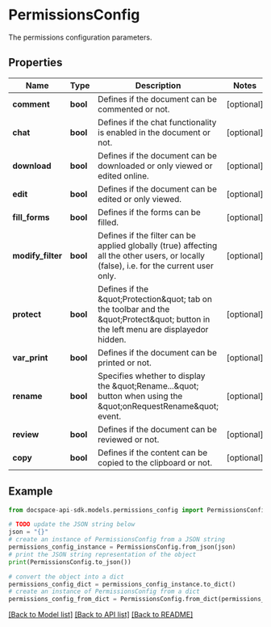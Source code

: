 # PermissionsConfig
The permissions configuration parameters.

## Properties

Name | Type | Description | Notes
------------ | ------------- | ------------- | -------------
**comment** | **bool** | Defines if the document can be commented or not. | [optional] 
**chat** | **bool** | Defines if the chat functionality is enabled in the document or not. | [optional] 
**download** | **bool** | Defines if the document can be downloaded or only viewed or edited online. | [optional] 
**edit** | **bool** | Defines if the document can be edited or only viewed. | [optional] 
**fill_forms** | **bool** | Defines if the forms can be filled. | [optional] 
**modify_filter** | **bool** | Defines if the filter can be applied globally (true) affecting all the other users,  or locally (false), i.e. for the current user only. | [optional] 
**protect** | **bool** | Defines if the \&quot;Protection\&quot; tab on the toolbar and the \&quot;Protect\&quot; button in the left menu are displayedor hidden. | [optional] 
**var_print** | **bool** | Defines if the document can be printed or not. | [optional] 
**rename** | **bool** | Specifies whether to display the \&quot;Rename...\&quot; button when using the \&quot;onRequestRename\&quot; event. | [optional] 
**review** | **bool** | Defines if the document can be reviewed or not. | [optional] 
**copy** | **bool** | Defines if the content can be copied to the clipboard or not. | [optional] 

## Example

```python
from docspace-api-sdk.models.permissions_config import PermissionsConfig

# TODO update the JSON string below
json = "{}"
# create an instance of PermissionsConfig from a JSON string
permissions_config_instance = PermissionsConfig.from_json(json)
# print the JSON string representation of the object
print(PermissionsConfig.to_json())

# convert the object into a dict
permissions_config_dict = permissions_config_instance.to_dict()
# create an instance of PermissionsConfig from a dict
permissions_config_from_dict = PermissionsConfig.from_dict(permissions_config_dict)
```
[[Back to Model list]](../README.md#documentation-for-models) [[Back to API list]](../README.md#documentation-for-api-endpoints) [[Back to README]](../README.md)


